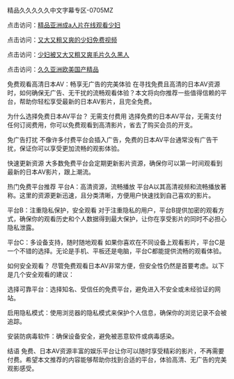 
精品久久久久久中文字幕专区-0705MZ

点击访问：<a href="https://heiliao2dmwwy.pages.dev">精品亚洲成a人片在线观看少妇</a>

点击访问：<a href="https://heiliaoll4qsx.pages.dev">又大又粗又爽的少妇免费视频</a>

点击访问：<a href="https://heiliaowzu4ur.pages.dev">少妇被又大又粗又爽毛片久久黑人</a>

点击访问：<a href="https://heiliaozj3tjd.pages.dev">久久亚洲欧美国产精品</a>



免费观看高清日本AV：畅享无广告的完美体验
在寻找免费且高清的日本AV资源时，如何确保无广告、无干扰的流畅观看体验？本文将向你推荐一些值得信赖的平台，帮助你轻松享受最新的日本AV影片，且完全免费。

为什么选择免费日本AV平台？
无需支付费用
选择免费的日本AV平台，无需支付任何订阅费用，你可以免费观看到高清影片，省去了购买会员的开支。

免广告打扰
不像许多付费平台会插入广告，免费的日本AV平台通常没有广告干扰，保证你可以享受更加流畅的观影体验。

快速更新资源
大多数免费平台会定期更新影片资源，确保你可以第一时间观看到最新的日本AV影片，跟上潮流。

热门免费平台推荐
平台A：高清资源，流畅播放
平台A以其高清视频和流畅播放著称。这里的资源更新迅速，且分类清晰，方便用户快速找到自己喜欢的影片。

平台B：注重隐私保护，安全观看
对于注重隐私的用户，平台B提供加密的观看方式，确保你的观看历史和个人数据得到最大保护，让你在享受影片的同时不必担心隐私泄露。

平台C：多设备支持，随时随地观看
如果你喜欢在不同设备上观看影片，平台C是一个不错的选择。无论是手机、平板还是电脑，平台C都能提供流畅的观看体验。

如何安全观看？
尽管免费观看日本AV非常方便，但安全性仍然是首要考虑。以下是几个安全观看的建议：

选择可靠平台：选择知名、受信任的免费平台，避免进入不安全或未经验证的网站。

启用隐私模式：使用浏览器的隐私模式来保护个人信息，确保你的浏览记录不会被追踪。

安装防病毒软件：确保设备安全，避免被恶意软件或病毒感染。

结语
免费、日本AV资源丰富的娱乐平台让你可以随时享受精彩的影片，不再需要付费。希望本文推荐的内容能够帮助你找到合适的平台，体验高清、无广告的完美观影感受。



<span style="display:none;">[Canonical link](  ）</span>
